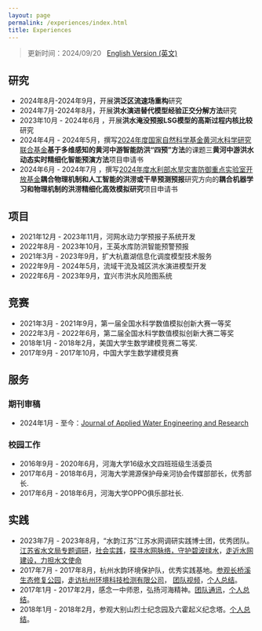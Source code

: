 ```yaml
---
layout: page
permalink: /experiences/index.html
title: Experiences
---
```


> 更新时间：2024/09/20 &nbsp; [English Version (英文)](https://lujiabo98.github.io/file/experiences_en/)

## 研究

- 2024年8月-2024年9月，开展**洪泛区流速场重构**研究
- 2024年7月-2024年8月，开展**洪水演进替代模型经验正交分解方法**研究
- 2023年10月 - 2024年6月 ，开展**洪水淹没预报LSG模型的高斯过程内核比较**研究<br>
- 2024年4月 - 2024年5月，撰写[2024年度国家自然科学基金黄河水科学研究联合基金](https://www.nsfc.gov.cn/publish/portal0/tab434/info92406.htm)**基于多维感知的黄河中游智能防洪“四预”方法**的课题三**黄河中游洪水动态实时精细化智能预演方法**项目申请书<br>
- 2024年6月  - 2024年7月 ，撰写[2024年度水利部水旱灾害防御重点实验室开放基金](http://www.nhri.cn/art/2024/6/17/art_33_76659.html)**耦合物理机制和人工智能的洪涝或干旱预测预报**研究方向的**耦合机器学习和物理机制的洪涝精细化高效模拟研究**项目申请书



## 项目

- 2021年12月 - 2023年11月，河网水动力学预报子系统开发
- 2022年8月 - 2023年10月，王英水库防洪智能预警预报
- 2021年3月 - 2023年9月，扩大杭嘉湖信息化调度模型技术服务
- 2022年9月 - 2024年5月，流域干流及城区洪水演进模型开发
- 2022年6月 - 2023年9月，宜兴市洪水风险图系统



## 竞赛

- 2021年3月 - 2021年9月，第一届全国水科学数值模拟创新大赛一等奖
- 2022年3月 - 2022年6月，第二届全国水科学数值模拟创新大赛二等奖
- 2018年1月 - 2018年2月，美国大学生数学建模竞赛二等奖.
- 2017年9月 - 2017年10月，中国大学生数学建模竞赛<br>



## 服务

### 期刊审稿

- 2024年1月 - 至今：[Journal of Applied Water Engineering and Research](https://www.tandfonline.com/journals/tjaw20)



### 校园工作

- 2016年9月 - 2020年6月，河海大学16级水文四班班级生活委员
- 2017年6月 - 2018年6月，河海大学溯源保护母亲河协会传媒部部长，优秀部长.
- 2017年6月 - 2018年6月，河海大学OPPO俱乐部社长.<br>



## 实践

- 2023年7月 - 2023年8月，“水韵江苏”江苏水网调研实践博士团，优秀团队。[江苏省水文局专题调研](https://shxy.hhu.edu.cn/2023/0718/c3462a263717/page.htm)，[社会实践](https://mp.weixin.qq.com/s?__biz=MzIyMjQ0MzAyOQ==&mid=2247542076&idx=1&sn=58c71f3dd04963c40dbcf96f268b40b4&chksm=e82f0646df588f5055970bcdaff098c58c2b89d55f328d34647a94f2b79c28ed8fba5878ae7b&mpshare=1&scene=23&srcid=0725n63ZG0nfpS4AzhvoJ5yH&sharer_sharetime=1690275453281&sharer_shareid=07e699e99ef7214cbbbbdd8274e03052#rd)，[探寻水网脉络，守护碧波绿水](https://xiaoyuan.cycnet.com.cn/s?uid=7579456&app_version=1.4.9&sid=1573508&time=1692069273&signature=k5yNLlPgo6r98RX0bMW7Y9yqDCK3X3W7KEVpwGOxvAqDZzBJdm&sign=67767027d706ab88dc6fed7264fa3e8a#)，[走近水网建设，力担水文使命](https://mp.weixin.qq.com/s?__biz=Mzg4MjY2NzMxOA==&mid=2247489507&idx=1&sn=579e1bbfaf85d38e77da2e6e1a5da121&chksm=cf526dbaf825e4ac4d1b0582971cae40c33e0b5cc3c1d22743b11369c3653860bb6c10dd4d24&mpshare=1&scene=23&srcid=0815zFi8EFwWClTVlJqpmT58&sharer_sharetime=1692069445110&sharer_shareid=638b2a9b6a43018a5b97d25800c3b725#rd)
- 2017年7月 - 2017年8月，杭州水韵环境保护队，优秀实践基地。[参观长桥溪生态修复公园](https://shxy.hhu.edu.cn/2017/0711/c3463a53685/page.htm)，[走访杭州环境科技检测有限公司](https://shxy.hhu.edu.cn/2017/0708/c3463a53654/page.htm)， [团队视频](https://www.bilibili.com/video/BV1Ex411B72r/)，[个人总结](https://lujiabo98.github.io/blogs/practice2_personal)。
- 2017年1月 - 2017年2月，感念一中师恩，弘扬河海精神。[团队通讯](https://lujiabo98.github.io/blogs/practice1_team)，[个人总结](https://lujiabo98.github.io/blogs/practice1_personal)。
- 2018年1月 - 2018年2月，参观大别山烈士纪念园及六霍起义纪念塔。[个人总结](https://lujiabo98.github.io/blogs/practice3_personal)。

